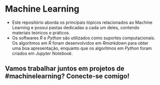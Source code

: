 # Machine Learning

- Este repositório aborda os principais tópicos relacionados ao Machine Learning e possui pastas dedicadas a cada um deles, contendo materiais teóricos e práticos.
- Os softwares *R* e *Python* são utilizados como suportes computacionais. Os algoritmos em *R* foram desenvolvidos em *Rmarkdown* para obter uma boa apresentação, enquanto que os algoritmos em *Python* foram criados em *Jupyter Notebook*. 

## Vamos trabalhar juntos em projetos de #machinelearning? Conecte-se comigo!

